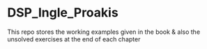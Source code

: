# DSP_Ingle_Proakis
This repo stores the working examples given in the book &amp; also the unsolved exercises at the end of each chapter
